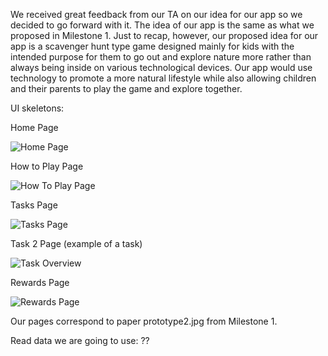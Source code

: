 We received great feedback from our TA on our idea for our app so we decided to go forward with it. The idea of our app is the same as what we proposed in Milestone 1. Just to recap, however, our proposed idea for our app is a scavenger hunt type game designed mainly for kids with the intended purpose for them to go out and explore nature more rather than always being inside on various technological devices. Our app would use technology to promote a more natural lifestyle while also allowing children and their parents to play the game and explore together.


UI skeletons:

Home Page

![Home Page](HomeWithLogin.PNG)

How to Play Page

![How To Play Page](howToPlay.jpg)

Tasks Page

![Tasks Page](TasksPage.jpg)

Task 2 Page (example of a task)

![Task Overview](task2.jpg)

Rewards Page

![Rewards Page](rewards.JPG)




Our pages correspond to paper prototype2.jpg from Milestone 1. 

Read data we are going to use: ??

